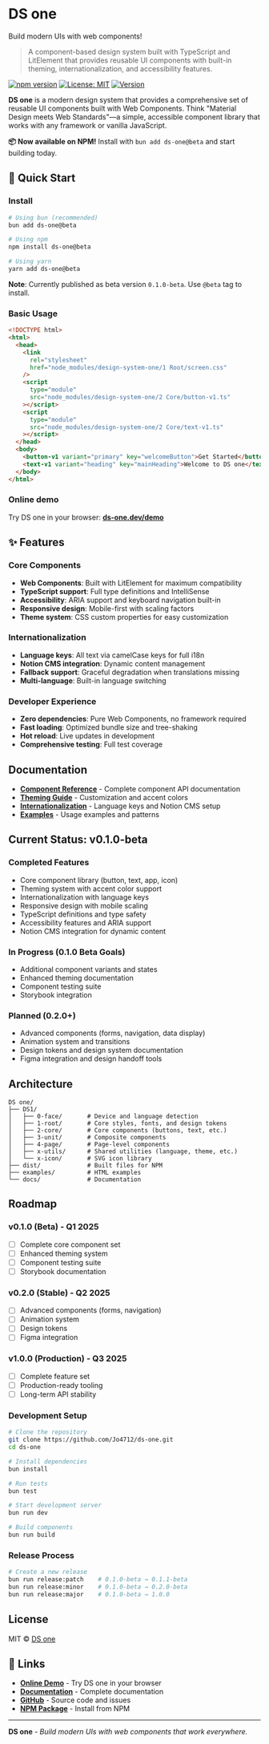 # DS one

Build modern UIs with web components!

> A component-based design system built with TypeScript and LitElement that provides reusable UI components with built-in theming, internationalization, and accessibility features.

[![npm version](https://badge.fury.io/js/ds-one.svg)](https://badge.fury.io/js/ds-one)
[![License: MIT](https://img.shields.io/badge/License-MIT-yellow.svg)](https://opensource.org/licenses/MIT)
[![Version](https://img.shields.io/badge/version-0.1.0--beta-blue.svg)](https://github.com/Jo4712/ds-one)

**DS one** is a modern design system that provides a comprehensive set of reusable UI components built with Web Components. Think "Material Design meets Web Standards"—a simple, accessible component library that works with any framework or vanilla JavaScript.

**📦 Now available on NPM!** Install with `bun add ds-one@beta` and start building today.

## 🚀 Quick Start

### Install

```bash
# Using bun (recommended)
bun add ds-one@beta

# Using npm
npm install ds-one@beta

# Using yarn
yarn add ds-one@beta
```

**Note**: Currently published as beta version `0.1.0-beta`. Use `@beta` tag to install.

### Basic Usage

```html
<!DOCTYPE html>
<html>
  <head>
    <link
      rel="stylesheet"
      href="node_modules/design-system-one/1 Root/screen.css"
    />
    <script
      type="module"
      src="node_modules/design-system-one/2 Core/button-v1.ts"
    ></script>
    <script
      type="module"
      src="node_modules/design-system-one/2 Core/text-v1.ts"
    ></script>
  </head>
  <body>
    <button-v1 variant="primary" key="welcomeButton">Get Started</button-v1>
    <text-v1 variant="heading" key="mainHeading">Welcome to DS one</text-v1>
  </body>
</html>
```

### Online demo

Try DS one in your browser: **[ds-one.dev/demo](https://ds-one.dev/demo)**

## ✨ Features

### Core Components

- **Web Components**: Built with LitElement for maximum compatibility
- **TypeScript support**: Full type definitions and IntelliSense
- **Accessibility**: ARIA support and keyboard navigation built-in
- **Responsive design**: Mobile-first with scaling factors
- **Theme system**: CSS custom properties for easy customization

### Internationalization

- **Language keys**: All text via camelCase keys for full i18n
- **Notion CMS integration**: Dynamic content management
- **Fallback support**: Graceful degradation when translations missing
- **Multi-language**: Built-in language switching

### Developer Experience

- **Zero dependencies**: Pure Web Components, no framework required
- **Fast loading**: Optimized bundle size and tree-shaking
- **Hot reload**: Live updates in development
- **Comprehensive testing**: Full test coverage

## Documentation

- **[Component Reference](./docs/components.md)** - Complete component API documentation
- **[Theming Guide](./docs/theming.md)** - Customization and accent colors
- **[Internationalization](./docs/i18n.md)** - Language keys and Notion CMS setup
- **[Examples](./docs/examples.md)** - Usage examples and patterns

## Current Status: v0.1.0-beta

### Completed Features

- Core component library (button, text, app, icon)
- Theming system with accent color support
- Internationalization with language keys
- Responsive design with mobile scaling
- TypeScript definitions and type safety
- Accessibility features and ARIA support
- Notion CMS integration for dynamic content

### In Progress (0.1.0 Beta Goals)

- Additional component variants and states
- Enhanced theming documentation
- Component testing suite
- Storybook integration

### Planned (0.2.0+)

- Advanced components (forms, navigation, data display)
- Animation system and transitions
- Design tokens and design system documentation
- Figma integration and design handoff tools

## Architecture

```
DS one/
├── DS1/
│   ├── 0-face/       # Device and language detection
│   ├── 1-root/       # Core styles, fonts, and design tokens
│   ├── 2-core/       # Core components (buttons, text, etc.)
│   ├── 3-unit/       # Composite components
│   ├── 4-page/       # Page-level components
│   ├── x-utils/      # Shared utilities (language, theme, etc.)
│   └── x-icon/       # SVG icon library
├── dist/             # Built files for NPM
├── examples/         # HTML examples
└── docs/             # Documentation
```

## Roadmap

### v0.1.0 (Beta) - Q1 2025

- [ ] Complete core component set
- [ ] Enhanced theming system
- [ ] Component testing suite
- [ ] Storybook documentation

### v0.2.0 (Stable) - Q2 2025

- [ ] Advanced components (forms, navigation)
- [ ] Animation system
- [ ] Design tokens
- [ ] Figma integration

### v1.0.0 (Production) - Q3 2025

- [ ] Complete feature set
- [ ] Production-ready tooling
- [ ] Long-term API stability

### Development Setup

```bash
# Clone the repository
git clone https://github.com/Jo4712/ds-one.git
cd ds-one

# Install dependencies
bun install

# Run tests
bun test

# Start development server
bun run dev

# Build components
bun run build
```

### Release Process

```bash
# Create a new release
bun run release:patch    # 0.1.0-beta → 0.1.1-beta
bun run release:minor    # 0.1.0-beta → 0.2.0-beta
bun run release:major    # 0.1.0-beta → 1.0.0
```

## License

MIT © [DS one](https://github.com/Jo4712/ds-one)

## 🔗 Links

- **[Online Demo](https://dsone.dev/demo)** - Try DS one in your browser
- **[Documentation](https://dsone.dev/docs)** - Complete documentation
- **[GitHub](https://github.com/Jo4712/ds-one)** - Source code and issues
- **[NPM Package](https://www.npmjs.com/package/ds-one)** - Install from NPM

---

**DS one** - _Build modern UIs with web components that work everywhere._
